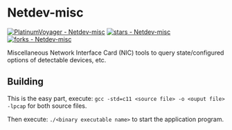 # Netdev-misc

[![PlatinumVoyager - Netdev-misc](https://img.shields.io/static/v1?label=PlatinumVoyager&message=Netdev-misc&color=blue&logo=github)](https://github.com/PlatinumVoyager/Netdev-misc "Go to GitHub repo")
[![stars - Netdev-misc](https://img.shields.io/github/stars/PlatinumVoyager/Netdev-misc?style=social)](https://github.com/PlatinumVoyager/Netdev-misc)
[![forks - Netdev-misc](https://img.shields.io/github/forks/PlatinumVoyager/Netdev-misc?style=social)](https://github.com/PlatinumVoyager/Netdev-misc)

Miscellaneous Network Interface Card (NIC) tools to query state/configured options of detectable devices, etc.


## Building
This is the easy part, execute: `gcc -std=c11 <source file> -o <ouput file> -lpcap` for both source files. 

Then execute: `./<binary executable name>` to start the application program.

